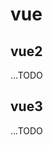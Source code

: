 # vue


## vue2

...TODO
## vue3

...TODO
<!-- v-if和v-for冲突的解决
- 在 vue 2.x 中，在一个元素上同时使用 v-if 和 v-for 时，v-for 会优先作用。
- 在 vue 3.x 中，v-if 总是优先于 v-for 生效。
结论：尽量避免在同一个元素上面同时使用v-if和v-for，建议使用计算属性替代

v-if和循环同时使用，第一性能消耗大，第二，v-else会自然的进入循环而造成bug -->


